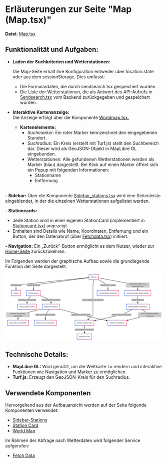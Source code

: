 # Erläuterungen zur Seite "Map (Map.tsx)"
**Datei:** [Map.tsx](../src/pages/Map.tsx)

## **Funktionalität und Aufgaben:**
- **Laden der Suchkriterien und Wetterstationen:**
    
    Die Map-Seite erhält ihre Konfiguration entweder über location.state oder aus dem sessionStorage. Dies umfasst:
    - Die Formulardaten, die durch sendsearch.tsx gespeichert wurden.
    - Die Liste der Wetterstationen, die als Antwort des API-Aufrufs in [Sendsearch.tsx](../src/services/Sendsearch.tsx) vom Backend zurückgegeben und gespeichert wurden.

- **Interaktive Kartenanzeige:<br>**
Die Anzeige erfolgt über die Komponente  [Worldmap.tsx.](../src/components/Worldmap.tsx)

    - **Kartenelemente:**
        - *Suchmarker:* Ein roter Marker kennzeichnet den eingegebenen Standort.
        - *Suchradius:* Ein Kreis (erstellt mit Turf.js) stellt den Suchbereich dar. Dieser wird als GeoJSON-Objekt in MapLibre GL eingebunden.
        - Wetterstationen: Alle gefundenen Wetterstationen werden als Marker (blau) dargestellt. Bei Klick auf einen Marker öffnet sich ein Popup mit folgenden Informationen:
            - Stationname
            - Entfernung
            <br>

**- Sidebar:**
Über die Komponente [Sidebar_stations.tsx](../src/components/Sidebar_stations.tsx) wird eine Seitenleiste eingeblendet, in der die einzelnen Wetterstationen aufgelistet werden. 

**- Stationcards:**
- Jede Station wird in einer eigenen StationCard (implementiert in [Stationcard.tsx](../src/components/Stationcard.tsx)) angezeigt.
- Enthalten sind Details wie Name, Koordinaten, Entfernung und ein Button, der den Datenabruf (über [Fetchdata.tsx](../src/services/Fetchdata.tsx)) initiiert.<br>

**- Navigation:**
Ein „Zurück“-Button ermöglicht es dem Nutzer, wieder zur [Home-Seite](../src/pages/Home.tsx) zurückzukehren.

Im Folgenden werden der graphische Aufbau sowie die grundlegende Funktion der Seite dargestellt.

![Overview](../doc/img/Map_Page.png)

## Technische Details:

- **MapLibre GL:** Wird genutzt, um die Weltkarte zu rendern und interaktive Funktionen wie Navigation und Marker zu ermöglichen.
- **Turf.js:** Erzeugt den GeoJSON-Kreis für den Suchradius.

## Verwendete Komponenten
Hervorgehend aus der Aufbauansicht werden auf der Seite folgende Komponenten verwendet:

- [Sidebar-Stations](../src/components/Sidebar_stations.tsx)
- [Station Card](../src/components/Stationcard.tsx)
- [World Map](../src/components/Worldmap.tsx)

Im Rahmen der Abfrage nach Wetterdaten wird folgender Service aufgerufen: 
- [Fetch Data](../src/services/Fetchdata.tsx)
